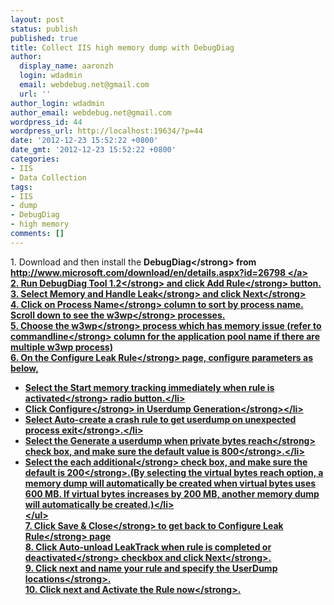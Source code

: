 ```yaml
---
layout: post
status: publish
published: true
title: Collect IIS high memory dump with DebugDiag
author:
  display_name: aaronzh
  login: wdadmin
  email: webdebug.net@gmail.com
  url: ''
author_login: wdadmin
author_email: webdebug.net@gmail.com
wordpress_id: 44
wordpress_url: http://localhost:19634/?p=44
date: '2012-12-23 15:52:22 +0800'
date_gmt: '2012-12-23 15:52:22 +0800'
categories:
- IIS
- Data Collection
tags:
- IIS
- dump
- DebugDiag
- high memory
comments: []
---
```

<p>1. Download and then install the <strong>DebugDiag<&#47;strong> from <a href="http:&#47;&#47;www.microsoft.com&#47;download&#47;en&#47;details.aspx?id=26798">http:&#47;&#47;www.microsoft.com&#47;download&#47;en&#47;details.aspx?id=26798 <&#47;a><br />
2. Run <strong>DebugDiag Tool 1.2<&#47;strong> and click <strong>Add Rule<&#47;strong> button.<br />
3. Select <strong>Memory and Handle Leak<&#47;strong> and click <strong>Next<&#47;strong><br />
4. Click on <strong>Process Name<&#47;strong> column to sort by process name. Scroll down to see the <strong>w3wp<&#47;strong>&nbsp;processes.<br />
5. Choose the <strong>w3wp<&#47;strong> process which has memory issue (refer to <strong>commandline<&#47;strong> column for the application pool name if there are multiple w3wp process)<br />
6. On the <strong>Configure Leak Rule<&#47;strong> page, configure parameters as below,</p>
<ul>
<li>Select the <strong>Start memory tracking immediately when rule is activated<&#47;strong> radio button.<&#47;li>
<li>Click <strong>Configure<&#47;strong> in <strong>Userdump Generation<&#47;strong><&#47;li>
<li>Select <strong>Auto-create a crash rule to get userdump on unexpected process exit<&#47;strong>.<&#47;li>
<li>Select the <strong>Generate a userdump when private bytes reach<&#47;strong> check box, and make sure the default value is <strong>800<&#47;strong>.<&#47;li>
<li>Select the <strong>each additional<&#47;strong> check box, and make sure the default is <strong>200<&#47;strong>.(By selecting the virtual bytes reach option, a memory dump will automatically be created when virtual bytes uses 600 MB. If virtual bytes increases by 200 MB, another memory dump will automatically be created.)<&#47;li><br />
<&#47;ul><br />
7. Click <strong>Save &amp; Close<&#47;strong> to get back to <strong>Configure Leak Rule<&#47;strong> page<br />
8. Click <strong>Auto-unload LeakTrack when rule is completed or deactivated<&#47;strong> checkbox and click <strong>Next<&#47;strong>.<br />
9. Click next and name your rule and specify the <strong>UserDump locations<&#47;strong>.<br />
10. Click next and <strong>Activate the Rule now<&#47;strong>.</p>
